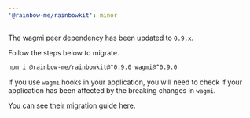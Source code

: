 ```yaml
---
'@rainbow-me/rainbowkit': minor
---
```


The wagmi peer dependency has been updated to `0.9.x`.

Follow the steps below to migrate.

```bash
npm i @rainbow-me/rainbowkit@^0.9.0 wagmi@^0.9.0
```

If you use `wagmi` hooks in your application, you will need to check if your application has been affected by the breaking changes in `wagmi`.

[You can see their migration guide here](https://wagmi.sh/react/migration-guide#09x-breaking-changes).
